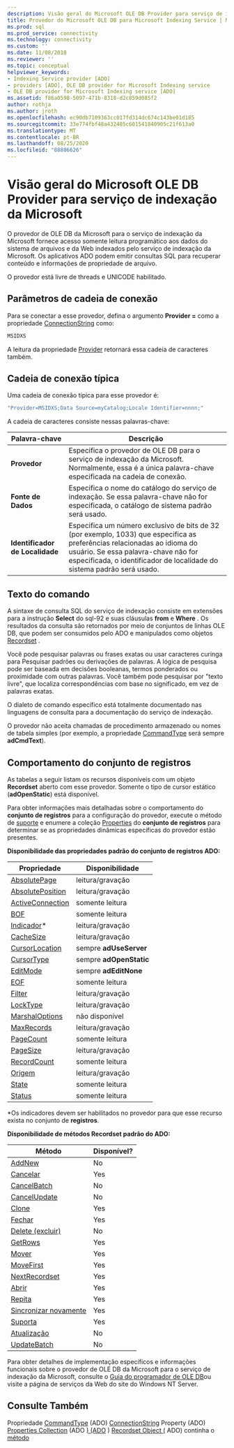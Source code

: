 ```yaml
---
description: Visão geral do Microsoft OLE DB Provider para serviço de indexação da Microsoft
title: Provedor do Microsoft OLE DB para Microsoft Indexing Service | Microsoft Docs
ms.prod: sql
ms.prod_service: connectivity
ms.technology: connectivity
ms.custom: ''
ms.date: 11/08/2018
ms.reviewer: ''
ms.topic: conceptual
helpviewer_keywords:
- Indexing Service provider [ADO]
- providers [ADO], OLE DB provider for Microsoft Indexing service
- OLE DB provider for Microsoft Indexing service [ADO]
ms.assetid: f86a0598-5097-471b-8318-d2c859d085f2
author: rothja
ms.author: jroth
ms.openlocfilehash: ec90db7109363cc017fd314dc674c143be01d185
ms.sourcegitcommit: 33e774fbf48a432485c601541840905c21f613a0
ms.translationtype: MT
ms.contentlocale: pt-BR
ms.lasthandoff: 08/25/2020
ms.locfileid: "88806626"
---
```

# <a name="microsoft-ole-db-provider-for-microsoft-indexing-service-overview"></a>Visão geral do Microsoft OLE DB Provider para serviço de indexação da Microsoft
O provedor de OLE DB da Microsoft para o serviço de indexação da Microsoft fornece acesso somente leitura programático aos dados do sistema de arquivos e da Web indexados pelo serviço de indexação da Microsoft. Os aplicativos ADO podem emitir consultas SQL para recuperar conteúdo e informações de propriedade de arquivo.

 O provedor está livre de threads e UNICODE habilitado.

## <a name="connection-string-parameters"></a>Parâmetros de cadeia de conexão
 Para se conectar a esse provedor, defina o argumento **Provider =** como a propriedade [ConnectionString](../../reference/ado-api/connectionstring-property-ado.md) como:

```vb
MSIDXS
```

 A leitura da propriedade [Provider](../../reference/ado-api/provider-property-ado.md) retornará essa cadeia de caracteres também.

## <a name="typical-connection-string"></a>Cadeia de conexão típica
 Uma cadeia de conexão típica para esse provedor é:

```vb
"Provider=MSIDXS;Data Source=myCatalog;Locale Identifier=nnnn;"
```

 A cadeia de caracteres consiste nessas palavras-chave:

|Palavra-chave|Descrição|
|-------------|-----------------|
|**Provedor**|Especifica o provedor de OLE DB para o serviço de indexação da Microsoft. Normalmente, essa é a única palavra-chave especificada na cadeia de conexão.|
|**Fonte de Dados**|Especifica o nome do catálogo do serviço de indexação. Se essa palavra-chave não for especificada, o catálogo de sistema padrão será usado.|
|**Identificador de Localidade**|Especifica um número exclusivo de bits de 32 (por exemplo, 1033) que especifica as preferências relacionadas ao idioma do usuário. Se essa palavra-chave não for especificada, o identificador de localidade do sistema padrão será usado.|

## <a name="command-text"></a>Texto do comando
 A sintaxe de consulta SQL do serviço de indexação consiste em extensões para a instrução **Select** do sql-92 e suas cláusulas **from** e **Where** . Os resultados da consulta são retornados por meio de conjuntos de linhas OLE DB, que podem ser consumidos pelo ADO e manipulados como objetos [Recordset](../../reference/ado-api/recordset-object-ado.md) .

 Você pode pesquisar palavras ou frases exatas ou usar caracteres curinga para Pesquisar padrões ou derivações de palavras. A lógica de pesquisa pode ser baseada em decisões booleanas, termos ponderados ou proximidade com outras palavras. Você também pode pesquisar por "texto livre", que localiza correspondências com base no significado, em vez de palavras exatas.

 O dialeto de comando específico está totalmente documentado nas linguagens de consulta para a documentação do serviço de indexação.

 O provedor não aceita chamadas de procedimento armazenado ou nomes de tabela simples (por exemplo, a propriedade [CommandType](../../reference/ado-api/commandtype-property-ado.md) será sempre **adCmdText**).

## <a name="recordset-behavior"></a>Comportamento do conjunto de registros
 As tabelas a seguir listam os recursos disponíveis com um objeto **Recordset** aberto com esse provedor. Somente o tipo de cursor estático (**adOpenStatic**) está disponível.

 Para obter informações mais detalhadas sobre o comportamento do **conjunto de registros** para a configuração do provedor, execute o método de [suporte](../../reference/ado-api/supports-method.md) e enumere a coleção [Properties](../../reference/ado-api/properties-collection-ado.md) do **conjunto de registros** para determinar se as propriedades dinâmicas específicas do provedor estão presentes.

 **Disponibilidade das propriedades padrão do conjunto de registros ADO:**

|Propriedade|Disponibilidade|
|--------------|------------------|
|[AbsolutePage](../../reference/ado-api/absolutepage-property-ado.md)|leitura/gravação|
|[AbsolutePosition](../../reference/ado-api/absoluteposition-property-ado.md)|leitura/gravação|
|[ActiveConnection](../../reference/ado-api/activeconnection-property-ado.md)|somente leitura|
|[BOF](../../reference/ado-api/bof-eof-properties-ado.md)|somente leitura|
|[Indicador](../../reference/ado-api/bookmark-property-ado.md)*|leitura/gravação|
|[CacheSize](../../reference/ado-api/cachesize-property-ado.md)|leitura/gravação|
|[CursorLocation](../../reference/ado-api/cursorlocation-property-ado.md)|sempre **adUseServer**|
|[CursorType](../../reference/ado-api/cursortype-property-ado.md)|sempre **adOpenStatic**|
|[EditMode](../../reference/ado-api/editmode-property.md)|sempre **adEditNone**|
|[EOF](../../reference/ado-api/bof-eof-properties-ado.md)|somente leitura|
|[Filter](../../reference/ado-api/filter-property.md)|leitura/gravação|
|[LockType](../../reference/ado-api/locktype-property-ado.md)|leitura/gravação|
|[MarshalOptions](../../reference/ado-api/marshaloptions-property-ado.md)|não disponível|
|[MaxRecords](../../reference/ado-api/maxrecords-property-ado.md)|leitura/gravação|
|[PageCount](../../reference/ado-api/pagecount-property-ado.md)|somente leitura|
|[PageSize](../../reference/ado-api/pagesize-property-ado.md)|leitura/gravação|
|[RecordCount](../../reference/ado-api/recordcount-property-ado.md)|somente leitura|
|[Origem](../../reference/ado-api/source-property-ado-recordset.md)|leitura/gravação|
|[State](../../reference/ado-api/state-property-ado.md)|somente leitura|
|[Status](../../reference/ado-api/status-property-ado-recordset.md)|somente leitura|

 \*Os indicadores devem ser habilitados no provedor para que esse recurso exista no conjunto de **registros**.

 **Disponibilidade de métodos Recordset padrão do ADO:**

|Método|Disponível?|
|------------|----------------|
|[AddNew](../../reference/ado-api/addnew-method-ado.md)|No|
|[Cancelar](../../reference/ado-api/cancel-method-ado.md)|Yes|
|[CancelBatch](../../reference/ado-api/cancelbatch-method-ado.md)|No|
|[CancelUpdate](../../reference/ado-api/cancelupdate-method-ado.md)|No|
|[Clone](../../reference/ado-api/clone-method-ado.md)|Yes|
|[Fechar](../../reference/ado-api/close-method-ado.md)|Yes|
|[Delete (excluir)](../../reference/ado-api/delete-method-ado-recordset.md)|No|
|[GetRows](../../reference/ado-api/getrows-method-ado.md)|Yes|
|[Mover](../../reference/ado-api/move-method-ado.md)|Yes|
|[MoveFirst](../../reference/ado-api/movefirst-movelast-movenext-and-moveprevious-methods-ado.md)|Yes|
|[NextRecordset](../../reference/ado-api/nextrecordset-method-ado.md)|Yes|
|[Abrir](../../reference/ado-api/open-method-ado-recordset.md)|Yes|
|[Repita](../../reference/ado-api/requery-method.md)|Yes|
|[Sincronizar novamente](../../reference/ado-api/resync-method.md)|Yes|
|[Suporta](../../reference/ado-api/supports-method.md)|Yes|
|[Atualização](../../reference/ado-api/update-method.md)|No|
|[UpdateBatch](../../reference/ado-api/updatebatch-method.md)|No|

 Para obter detalhes de implementação específicos e informações funcionais sobre o provedor de OLE DB da Microsoft para o serviço de indexação da Microsoft, consulte o [Guia do programador de OLE DB](/previous-versions/windows/desktop/ms713643(v=vs.85))ou visite a página de serviços da Web do site do Windows NT Server.

## <a name="see-also"></a>Consulte Também
 Propriedade [CommandType](../../reference/ado-api/commandtype-property-ado.md) (ADO) [ConnectionString](../../reference/ado-api/connectionstring-property-ado.md) Property (ADO) [Properties Collection](../../reference/ado-api/properties-collection-ado.md) (ADO [) (ADO](../../reference/ado-api/provider-property-ado.md) ) [Recordset Object (](../../reference/ado-api/recordset-object-ado.md) ADO) continha o [método](../../reference/ado-api/supports-method.md)
